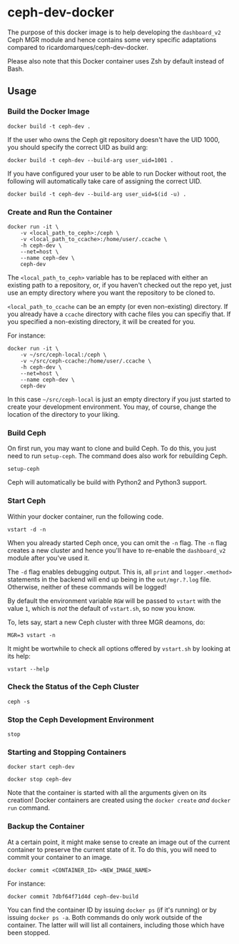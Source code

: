 # ceph-dev-docker

The purpose of this docker image is to help developing the `dashboard_v2` Ceph
MGR module and hence contains some very specific adaptations compared to
ricardomarques/ceph-dev-docker.

Please also note that this Docker container uses Zsh by default instead of
Bash.

## Usage

### Build the Docker Image

    docker build -t ceph-dev .

If the user who owns the Ceph git repository doesn't have the UID 1000, you
should specify the correct UID as build arg:

    docker build -t ceph-dev --build-arg user_uid=1001 .

If you have configured your user to be able to run Docker without root, the
following will automatically take care of assigning the correct UID.

    docker build -t ceph-dev --build-arg user_uid=$(id -u) .

### Create and Run the Container

    docker run -it \
        -v <local_path_to_ceph>:/ceph \
        -v <local_path_to_ccache>:/home/user/.ccache \
        -h ceph-dev \
        --net=host \
        --name ceph-dev \
        ceph-dev

The `<local_path_to_ceph>` variable has to be replaced with either an existing path to a repository, or, if you haven't checked out the repo yet, just use an empty directory where you want the repository to be cloned to.

`<local_path_to_ccache` can be an empty (or even non-existing) directory.  If you already have a `ccache` directory with cache files you can specifiy that.  If you specified a non-existing directory, it will be created for you.

For instance:

    docker run -it \
        -v ~/src/ceph-local:/ceph \
        -v ~/src/ceph-ccache:/home/user/.ccache \
        -h ceph-dev \
        --net=host \
        --name ceph-dev \
        ceph-dev

In this case `~/src/ceph-local` is just an empty directory if you just started
to create your development environment.  You may, of course, change the
location of the directory to your liking.

### Build Ceph

On first run, you may want to clone and build Ceph.  To do this, you just need
to run `setup-ceph`.  The command does also work for rebuilding Ceph.

    setup-ceph

Ceph will automatically be build with Python2 and Python3 support.

### Start Ceph

Within your docker container, run the following code.

    vstart -d -n

When you already started Ceph once, you can omit the `-n` flag.  The `-n` flag
creates a new cluster and hence you'll have to re-enable the `dashboard_v2`
module after you've used it.

The `-d` flag enables debugging output.  This is, all `print` and
`logger.<method>` statements in the backend will end up being in the
`out/mgr.?.log` file.  Otherwise, neither of these commands will be logged!

By default the environment variable `RGW` will be passed to `vstart` with the
value `1`, which is *not* the default of `vstart.sh`, so now you know.

To, lets say, start a new Ceph cluster with three MGR deamons, do:

    MGR=3 vstart -n

It might be wortwhile to check all options offered by `vstart.sh` by looking at
its help:

    vstart --help

### Check the Status of the Ceph Cluster

    ceph -s

### Stop the Ceph Development Environment

    stop

### Starting and Stopping Containers

    docker start ceph-dev

    docker stop ceph-dev

Note that the container is started with all the arguments given on its
creation! Docker containers are created using the `docker create` *and* `docker
run` command.

### Backup the Container

At a certain point, it might make sense to create an image out of the current
container to preserve the current state of it.  To do this, you will need to
commit your container to an image.

    docker commit <CONTAINER_ID> <NEW_IMAGE_NAME>

For instance:

    docker commit 7dbf64f71d4d ceph-dev-build

You can find the container ID by issuing `docker ps` (if it's running) or by
issuing `docker ps -a`.  Both commands do only work outside of the container.
The latter will will list all containers, including those which have been
stopped.

